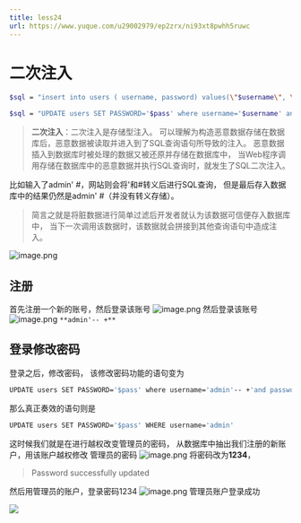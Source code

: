 ```yaml
---
title: less24
url: https://www.yuque.com/u29002979/ep2zrx/ni93xt8pwhh5ruwc
---
```


<a name="Zvqbq"></a>

# 二次注入

```bash
$sql = "insert into users ( username, password) values(\"$username\", \"$pass\")";

$sql = "UPDATE users SET PASSWORD='$pass' where username='$username' and password='$curr_pass' ";
```

> **二次注入**：二次注入是存储型注入。
> 可以理解为构造恶意数据存储在数据库后，恶意数据被读取并进入到了SQL查询语句所导致的注入。
> 恶意数据插入到数据库时被处理的数据又被还原并存储在数据库中，
> 当Web程序调用存储在数据库中的恶意数据并执行SQL查询时，就发生了SQL二次注入。

比如输入了admin' #，网站则会将'和#转义后进行SQL查询，
但是最后存入数据库中的结果仍然是admin' #（并没有转义存储）。

> 简言之就是将脏数据进行简单过滤后开发者就认为该数据可信便存入数据库中，
> 当下一次调用该数据时，该数据就会拼接到其他查询语句中造成注入。

![image.png](../../assets/ni93xt8pwhh5ruwc/1668606367726-3c955835-31b2-4e4c-bbce-4a10e4212514.png) <a name="tu84T"></a>

## 注册

首先注册一个新的账号，然后登录该账号&#x20;
![image.png](../../assets/ni93xt8pwhh5ruwc/1668650181397-1d948aa0-e337-454b-8c7e-f3988e2dae40.png)
然后登录该账号&#x20;
![image.png](../../assets/ni93xt8pwhh5ruwc/1668651240933-a972cf98-6d8b-451b-88d8-1994838d73a2.png)
`**admin'-- +**` <a name="HPMiU"></a>

## 登录修改密码

登录之后，修改密码，
该修改密码功能的语句变为

```bash
UPDATE users SET PASSWORD='$pass' where username='admin'-- +'and password='$curr_pass'
```

那么真正奏效的语句则是

```bash
UPDATE users SET PASSWORD='$pass' WHERE username='admin'
```

这时候我们就是在进行越权改变管理员的密码，
从数据库中抽出我们注册的新账户，用该账户越权修改 管理员的密码 &#x20;
![image.png](../../assets/ni93xt8pwhh5ruwc/1668651533559-bc5112bd-3656-49d1-af60-a80f5a8b4cb0.png)
将密码改为**1234**，

> Password successfully updated

然后用管理员的账户，登录密码1234 &#x20;
![image.png](../../assets/ni93xt8pwhh5ruwc/1668651459102-54e393e7-5449-4f4c-acb4-a55b8fbcd7f8.png)
&#x20;管理员账户登录成功

![](./../../asset/1.png)





